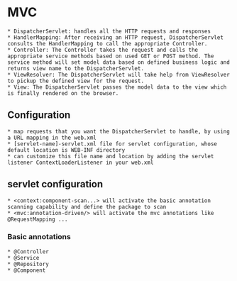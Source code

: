 # MVC

	* DispatcherServlet: handles all the HTTP requests and responses
	* HandlerMapping: After receiving an HTTP request, DispatcherServlet consults the HandlerMapping to call the appropriate Controller.
	* Controller: The Controller takes the request and calls the appropriate service methods based on used GET or POST method. The service method will set model data based on defined business logic and returns view name to the DispatcherServlet.
	* ViewResolver: The DispatcherServlet will take help from ViewResolver to pickup the defined view for the request.
	* View: The DispatcherServlet passes the model data to the view which is finally rendered on the browser.
	
## Configuration
	
	* map requests that you want the DispatcherServlet to handle, by using a URL mapping in the web.xml
	* [servlet-name]-servlet.xml file for servlet configuration, whose default location is WEB-INF directory
	* can customize this file name and location by adding the servlet listener ContextLoaderListener in your web.xml	

## servlet configuration
	* <context:component-scan...> will activate the basic annotation scanning capability and define the package to scan
	* <mvc:annotation-driven/> will activate the mvc annotations like @RequestMapping ...
	
### Basic annotations
	
	* @Controller
	* @Service
	* @Repository
	* @Component
